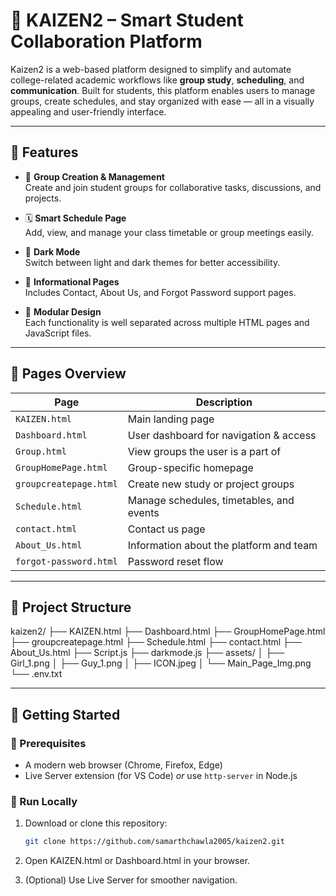 # 🧠 KAIZEN2 – Smart Student Collaboration Platform

Kaizen2 is a web-based platform designed to simplify and automate college-related academic workflows like **group study**, **scheduling**, and **communication**. Built for students, this platform enables users to manage groups, create schedules, and stay organized with ease — all in a visually appealing and user-friendly interface.

---

## 🌟 Features

- 🎯 **Group Creation & Management**  
  Create and join student groups for collaborative tasks, discussions, and projects.

- 🗓️ **Smart Schedule Page**  
  Add, view, and manage your class timetable or group meetings easily.

- 🌙 **Dark Mode**  
  Switch between light and dark themes for better accessibility.

- 📄 **Informational Pages**  
  Includes Contact, About Us, and Forgot Password support pages.

- 🧩 **Modular Design**  
  Each functionality is well separated across multiple HTML pages and JavaScript files.

---

## 🧾 Pages Overview

| Page                  | Description                                              |
|-----------------------|----------------------------------------------------------|
| `KAIZEN.html`         | Main landing page                                        |
| `Dashboard.html`      | User dashboard for navigation & access                   |
| `Group.html`          | View groups the user is a part of                        |
| `GroupHomePage.html`  | Group-specific homepage                                  |
| `groupcreatepage.html`| Create new study or project groups                       |
| `Schedule.html`       | Manage schedules, timetables, and events                 |
| `contact.html`        | Contact us page                                          |
| `About_Us.html`       | Information about the platform and team                  |
| `forgot-password.html`| Password reset flow                                      |

---

## 📁 Project Structure

kaizen2/
├── KAIZEN.html
├── Dashboard.html
├── GroupHomePage.html
├── groupcreatepage.html
├── Schedule.html
├── contact.html
├── About_Us.html
├── Script.js
├── darkmode.js
├── assets/
│ ├── Girl_1.png
│ ├── Guy_1.png
│ ├── ICON.jpeg
│ └── Main_Page_Img.png
└── .env.txt

---

## 🚀 Getting Started

### 🔧 Prerequisites

- A modern web browser (Chrome, Firefox, Edge)
- Live Server extension (for VS Code) *or* use `http-server` in Node.js

### 🔄 Run Locally

1. Download or clone this repository:
   ```bash
   git clone https://github.com/samarthchawla2005/kaizen2.git

2. Open KAIZEN.html or Dashboard.html in your browser.

3. (Optional) Use Live Server for smoother navigation.


